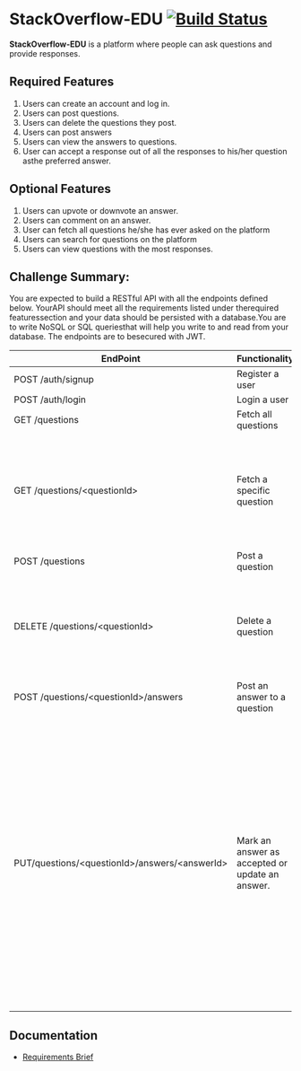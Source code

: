 # StackOverflow-EDU  [![Build Status](https://travis-ci.org/DMayanja21/StackOverflow-API.svg?branch=master)](https://travis-ci.org/DMayanja21/StackOverflow-API)

**StackOverflow-EDU** ​​is a platform where people can ask questions and provide responses.

## Required Features
1. Users can create an account and log in.
2. Users can post questions.
3. Users can delete the questions they post.
4. Users can post answers 
5. Users can view the answers to questions.
6. User can accept a response out of all the responses to his/her question asthe preferred answer.

## Optional Features
1. Users can upvote or downvote an answer.
2. Users can comment on an answer.
3. User can fetch all questions he/she has ever asked on the platform
4. Users can search for questions on the platform
5. Users can view questions with the most responses.

## Challenge Summary:
You are expected to build a RESTful API with all the endpoints defined below. YourAPI should meet all the requirements listed under the ​​required features​​section and your data should be persisted with a database​​.​​You are to write NoSQL or SQL queriesthat will help you write to and read from your database. The endpoints are to besecured with JWT.

| EndPoint | Functionality | Note |
| ---- | ---- | --- |
| POST /auth/signup | Register a user |  |
| POST /auth/login | Login a user |  |
| GET /questions | Fetch all questions |  |
| GET /questions/\<questionId\> | Fetch a specific question | This should come with all the answers  provided so far for the question. |
| POST /questions | Post a question |  | 
| DELETE /questions/\<questionId\> | Delete a question | This endpoint should be available to the author of the question. | 
| POST /questions/\<questionId\>/answers | Post an answer to a question |  | 
| PUT/questions/\<questionId\>/answers/\<answerId\> | Mark an answer as accepted or update an answer. | This endpoint should be available to only the answer author and question author. The answer author calls the route to update answer while the question author calls the route to accept answer |

## Documentation
* [Requirements Brief](https://docs.google.com/spreadsheets/d/1xiOrxaJkDq69ajgk-xcnYN0-Sq50Bc2hQxxgUJwaNG8/edit#gid=0)